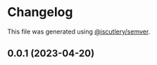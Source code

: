 # Changelog

This file was generated using [@jscutlery/semver](https://github.com/jscutlery/semver).

## 0.0.1 (2023-04-20)
